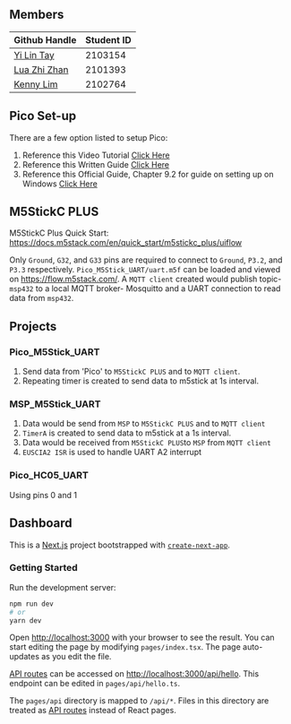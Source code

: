 ## Members

Github Handle | Student ID 
--- | --- |
<a href="https://github.com/yilinTay1/">Yi Lin Tay</a> | 2103154 
<a href="https://github.com/luazhizhan/">Lua Zhi Zhan</a> | 2101393 
<a href="https://github.com/Kenny-DevTech/">Kenny Lim</a> | 2102764 

## Pico Set-up
There are a few option listed to setup Pico:
1. Reference this Video Tutorial [Click Here](https://www.youtube.com/watch?v=B5rQSoOmR5w) 
2. Reference this Written Guide [Click Here](https://www.digikey.sg/en/maker/projects/raspberry-pi-pico-and-rp2040-cc-part-1-blink-and-vs-code/7102fb8bca95452e9df6150f39ae8422)
3. Reference this Official Guide, Chapter 9.2 for guide on setting up on Windows [Click Here](https://datasheets.raspberrypi.com/pico/getting-started-with-pico.pdf) 

## M5StickC PLUS
M5StickC Plus Quick Start: https://docs.m5stack.com/en/quick_start/m5stickc_plus/uiflow

Only `Ground`, `G32`, and `G33` pins are required to connect to `Ground`, `P3.2`, and `P3.3` respectively.
`Pico_M5Stick_UART/uart.m5f` can be loaded and viewed on https://flow.m5stack.com/. A `MQTT client` created would publish topic- `msp432` to a local MQTT broker- Mosquitto and a UART connection to read data from `msp432`.

## Projects
### Pico_M5Stick_UART 
1. Send data from 'Pico' to `M5StickC PLUS` and to `MQTT client`.
2. Repeating timer is created to send data to m5stick at 1s interval.

### MSP_M5Stick_UART
1. Data would be send from `MSP` to `M5StickC PLUS` and to `MQTT client`
2. `TimerA` is created to send data to m5stick at a 1s interval.
3. Data would be received from `M5StickC PLUS`to `MSP` from `MQTT client`
4. `EUSCIA2 ISR` is used to handle UART A2 interrupt

### Pico_HC05_UART
Using pins 0 and 1 

## Dashboard
This is a [Next.js](https://nextjs.org/) project bootstrapped with [`create-next-app`](https://github.com/vercel/next.js/tree/canary/packages/create-next-app).

### Getting Started
Run the development server:
```bash
npm run dev
# or
yarn dev
```
Open [http://localhost:3000](http://localhost:3000) with your browser to see the result.
You can start editing the page by modifying `pages/index.tsx`. The page auto-updates as you edit the file.

[API routes](https://nextjs.org/docs/api-routes/introduction) can be accessed on [http://localhost:3000/api/hello](http://localhost:3000/api/hello). This endpoint can be edited in `pages/api/hello.ts`.

The `pages/api` directory is mapped to `/api/*`. Files in this directory are treated as [API routes](https://nextjs.org/docs/api-routes/introduction) instead of React pages.
